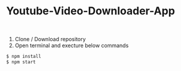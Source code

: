 # Youtube-Video-Downloader-App

<br/>

1. Clone / Download repository
2. Open terminal and execture below commands
```bash
$ npm install
$ npm start
```
